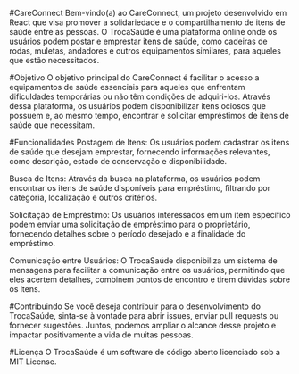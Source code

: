 #CareConnect
Bem-vindo(a) ao CareConnect, um projeto desenvolvido em React que visa promover a solidariedade e o compartilhamento de itens de saúde entre as pessoas. O TrocaSaúde é uma plataforma online onde os usuários podem postar e emprestar itens de saúde, como cadeiras de rodas, muletas, andadores e outros equipamentos similares, para aqueles que estão necessitados.

#Objetivo
O objetivo principal do CareConnect é facilitar o acesso a equipamentos de saúde essenciais para aqueles que enfrentam dificuldades temporárias ou não têm condições de adquiri-los. Através dessa plataforma, os usuários podem disponibilizar itens ociosos que possuem e, ao mesmo tempo, encontrar e solicitar empréstimos de itens de saúde que necessitam.

#Funcionalidades
Postagem de Itens: Os usuários podem cadastrar os itens de saúde que desejam emprestar, fornecendo informações relevantes, como descrição, estado de conservação e disponibilidade.

Busca de Itens: Através da busca na plataforma, os usuários podem encontrar os itens de saúde disponíveis para empréstimo, filtrando por categoria, localização e outros critérios.

Solicitação de Empréstimo: Os usuários interessados em um item específico podem enviar uma solicitação de empréstimo para o proprietário, fornecendo detalhes sobre o período desejado e a finalidade do empréstimo.

Comunicação entre Usuários: O TrocaSaúde disponibiliza um sistema de mensagens para facilitar a comunicação entre os usuários, permitindo que eles acertem detalhes, combinem pontos de encontro e tirem dúvidas sobre os itens.

#Contribuindo
Se você deseja contribuir para o desenvolvimento do TrocaSaúde, sinta-se à vontade para abrir issues, enviar pull requests ou fornecer sugestões. Juntos, podemos ampliar o alcance desse projeto e impactar positivamente a vida de muitas pessoas.

#Licença
O TrocaSaúde é um software de código aberto licenciado sob a MIT License.